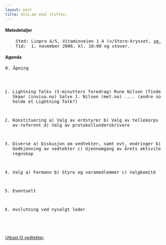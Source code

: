 ```yaml
---
layout: post
title: Oslo.pm skal stiftes!
---
```

<h4>Møtedetaljer</h4>
<pre>    Sted: Linpro A/S, Vitaminveien 1 A (v/Storo-krysset, <a href="http://kart.gulesider.no/kart/map.c?id=a_1250847" title="Link til karttjeneste">se kart</a>)
    Tid:  1. november 2006, kl. 18:00 og utover.</pre>

<h4>Agenda</h4>
<pre>0. Åpning

1. Lightning Talks (5-minutters foredrag)
   Rune Nilsen (Tinde)
   Trym Skaar (inviso.no)
   Salve J. Nilsen (met.no)
   .... (andre som har lyst å holde et Lightning Talk?)

2. Konstituering
   a) Valg av ordstyrer
   b) Valg av tellekorps
   c) Valg av referent
   d) Valg av protokollunderskrivere

3. Diverse
   a) Diskusjon om vedtekter, samt evt. endringer
   b) Godkjenning av vedtekter
   c) Gjennomgang av årets aktiviteter, regnskap

4. Valg
   a) Formann
   b) Styre og varamedlemmer
   c) Valgkomité

5. Eventuelt

6. Avslutning ved nyvalgt leder
</pre>

<p><a href="/vedtekter.shtml" title="Oslo.pm sine foreslåtte vedtekter">Utkast til vedtekter</a>.</p>

